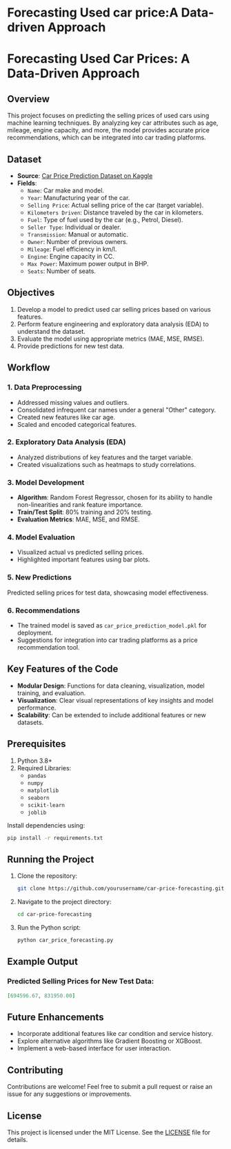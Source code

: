 # Forecasting Used car price:A Data-driven Approach
# Forecasting Used Car Prices: A Data-Driven Approach

## Overview
This project focuses on predicting the selling prices of used cars using machine learning techniques. By analyzing key car attributes such as age, mileage, engine capacity, and more, the model provides accurate price recommendations, which can be integrated into car trading platforms.

## Dataset
- **Source**: [Car Price Prediction Dataset on Kaggle](https://www.kaggle.com/datasets/sukhmandeepsinghbrar/car-price-prediction-dataset)
- **Fields**:
  - `Name`: Car make and model.
  - `Year`: Manufacturing year of the car.
  - `Selling Price`: Actual selling price of the car (target variable).
  - `Kilometers Driven`: Distance traveled by the car in kilometers.
  - `Fuel`: Type of fuel used by the car (e.g., Petrol, Diesel).
  - `Seller Type`: Individual or dealer.
  - `Transmission`: Manual or automatic.
  - `Owner`: Number of previous owners.
  - `Mileage`: Fuel efficiency in km/l.
  - `Engine`: Engine capacity in CC.
  - `Max Power`: Maximum power output in BHP.
  - `Seats`: Number of seats.

## Objectives
1. Develop a model to predict used car selling prices based on various features.
2. Perform feature engineering and exploratory data analysis (EDA) to understand the dataset.
3. Evaluate the model using appropriate metrics (MAE, MSE, RMSE).
4. Provide predictions for new test data.

## Workflow

### 1. **Data Preprocessing**
- Addressed missing values and outliers.
- Consolidated infrequent car names under a general "Other" category.
- Created new features like car age.
- Scaled and encoded categorical features.

### 2. **Exploratory Data Analysis (EDA)**
- Analyzed distributions of key features and the target variable.
- Created visualizations such as heatmaps to study correlations.

### 3. **Model Development**
- **Algorithm**: Random Forest Regressor, chosen for its ability to handle non-linearities and rank feature importance.
- **Train/Test Split**: 80% training and 20% testing.
- **Evaluation Metrics**: MAE, MSE, and RMSE.

### 4. **Model Evaluation**
- Visualized actual vs predicted selling prices.
- Highlighted important features using bar plots.

### 5. **New Predictions**
Predicted selling prices for test data, showcasing model effectiveness.

### 6. **Recommendations**
- The trained model is saved as `car_price_prediction_model.pkl` for deployment.
- Suggestions for integration into car trading platforms as a price recommendation tool.

## Key Features of the Code
- **Modular Design**: Functions for data cleaning, visualization, model training, and evaluation.
- **Visualization**: Clear visual representations of key insights and model performance.
- **Scalability**: Can be extended to include additional features or new datasets.

## Prerequisites
1. Python 3.8+
2. Required Libraries:
   - `pandas`
   - `numpy`
   - `matplotlib`
   - `seaborn`
   - `scikit-learn`
   - `joblib`

Install dependencies using:
```bash
pip install -r requirements.txt
```

## Running the Project
1. Clone the repository:
   ```bash
   git clone https://github.com/yourusername/car-price-forecasting.git
   ```
2. Navigate to the project directory:
   ```bash
   cd car-price-forecasting
   ```
3. Run the Python script:
   ```bash
   python car_price_forecasting.py
   ```

## Example Output
### Predicted Selling Prices for New Test Data:
```json
[694596.67, 831950.00]
```

## Future Enhancements
- Incorporate additional features like car condition and service history.
- Explore alternative algorithms like Gradient Boosting or XGBoost.
- Implement a web-based interface for user interaction.

## Contributing
Contributions are welcome! Feel free to submit a pull request or raise an issue for any suggestions or improvements.

## License
This project is licensed under the MIT License. See the [LICENSE](LICENSE) file for details.

